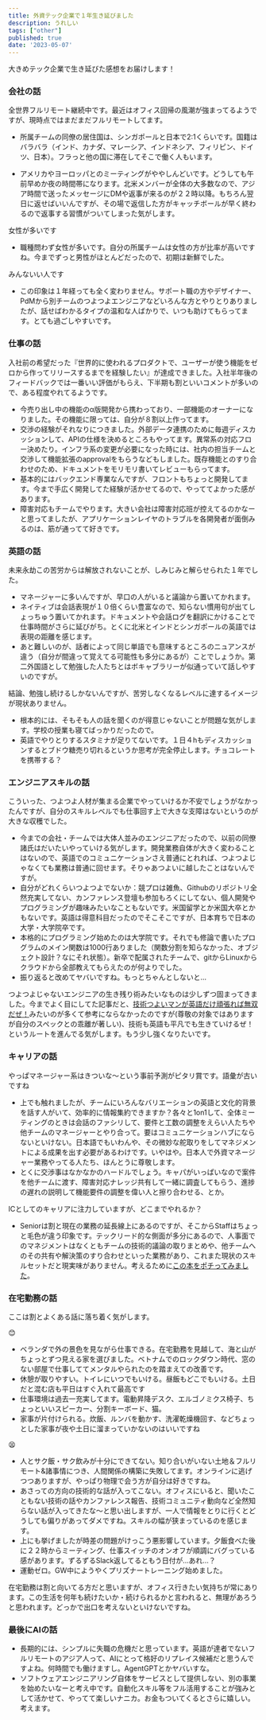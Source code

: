```yaml
---
title: 外資テック企業で１年生き延びました
description: うれしい
tags: ["other"]
published: true
date: '2023-05-07'
---
```


大きめテック企業で生き延びた感想をお届けします！

### 会社の話

全世界フルリモート継続中です。最近はオフィス回帰の風潮が強まってるようですが、現時点ではまだまだフルリモートしてます。

- 所属チームの同僚の居住国は、シンガポールと日本で2:1くらいです。国籍はバラバラ（インド、カナダ、マレーシア、インドネシア、フィリピン、ドイツ、日本）。フラっと他の国に滞在してそこで働く人もいます。

- アメリカやヨーロッパとのミーティングがややしんどいです。どうしても午前早めか夜の時間帯になります。北米メンバーが全体の大多数なので、アジア時間で送ったメッセージにDMや返事が来るのが２２時以降。もちろん翌日に返せばいいんですが、その場で返信した方がキャッチボールが早く終わるので返事する習慣がついてしまった気がします。

女性が多いです

- 職種問わず女性が多いです。自分の所属チームは女性の方が比率が高いですね。今までずっと男性がほとんどだったので、初期は新鮮でした。

みんないい人です

- この印象は１年経っても全く変わりません。サポート職の方やデザイナー、PdMから別チームのつよつよエンジニアなどいろんな方とやりとりありましたが、話せばわかるタイプの温和な人ばかりで、いつも助けてもらってます。とても過ごしやすいです。

### 仕事の話

入社前の希望だった『世界的に使われるプロダクトで、ユーザーが使う機能をゼロから作ってリリースするまでを経験したい』が達成できました。入社半年後のフィードバックでは一番いい評価がもらえ、下半期も割といいコメントが多いので、ある程度やれてるようです。

- 今売り出し中の機能のα版開発から携わっており、一部機能のオーナーになりました。その機能に限っては、自分が８割以上作ってます。
- 交渉の経験がそれなりにつきました。外部データ連携のために毎週ディスカッションして、APIの仕様を決めるところもやってます。異常系の対応フロー決めたり。インフラ系の変更が必要になった時には、社内の担当チームと交渉して機能拡張のapprovalをもらうなどもしました。既存機能とのすり合わせのため、ドキュメントをモリモリ書いてレビューもらってます。
- 基本的にはバックエンド専業なんですが、フロントもちょっと開発してます。今まで手広く開発してた経験が活かせてるので、やっててよかった感があります。
- 障害対応もチームでやります。大きい会社は障害対応班が控えてるのかなーと思ってましたが、アプリケーションレイヤのトラブルを各開発者が面倒みるのは、筋が通ってて好きです。

### 英語の話

未来永劫この苦労からは解放されないことが、しみじみと解らせられた１年でした。

- マネージャーに多いんですが、早口の人がいると議論から置いてかれます。
- ネイティブは会話表現が１０倍くらい豊富なので、知らない慣用句が出てしょっちゅう置いてかれます。ドキュメントや会話ログを翻訳にかけることで仕事時間がさらに延びがち。とくに北米とインドとシンガポールの英語では表現の距離を感じます。
- あと難しいのが、話者によって同じ単語でも意味するところのニュアンスが違う（自分が間違って覚えてる可能性も多分にあるが）ことでしょうか。第二外国語として勉強した人たちとはボキャブラリーが似通っていて話しやすいのですが。

結論、勉強し続けるしかないんですが、苦労しなくなるレベルに達するイメージが現状ありません。

- 根本的には、そもそも人の話を聞くのが得意じゃないことが問題な気がします。学校の授業も寝てばっかりだったので。
- 英語でやりとりするスタミナが足りてないです。１日４hもディスカッションするとブドウ糖売り切れるというか思考が完全停止します。チョコレートを携帯する？

### エンジニアスキルの話

こういった、つよつよ人材が集まる企業でやっていけるか不安でしょうがなかったんですが、自分のスキルレベルでも仕事回す上で大きな支障はないというのが大きな収穫でした。

- 今までの会社・チームでは大体人並みのエンジニアだったので、以前の同僚諸氏はだいたいやっていける気がします。開発業務自体が大きく変わることはないので、英語でのコミュニケーションさえ普通にとれれば、つよつよじゃなくても業務は普通に回せます。そりゃあつよいに越したことはないんですが。
- 自分がどれくらいつよつよでないか：競プロは雑魚、Githubのリポジトリ全然充実してない、カンファレンス登壇も参加もろくにしてない、個人開発やプログラミングが趣味みたいなこともないです。米国留学とか米国大卒とかもないです。英語は得意科目だったのでそこそこですが、日本育ちで日本の大学・大学院卒です。
- 本格的にプログラミング始めたのは大学院です。それでも修論で書いたプログラムのメイン関数は1000行ありました（関数分割を知らなかった、オブジェクト設計？なにそれ状態）。新卒で配属されたチームで、gitからLinuxからクラウドから全部教えてもらえたのが何よりでした。
- 振り返ると改めてヤバいですね。もっとちゃんとしないと…

つよつよじゃないエンジニアの生き残り術みたいなものは少しずつ固まってきました。今までよく目にしてた記事だと、[技術つよいマンが英語だけ頑張れば無双だぜ！](https://knqyf263.hatenablog.com/entry/2021/08/04/211903)みたいのが多くて参考にならなかったのですが(尊敬の対象ではありますが自分のスペックとの乖離が著しい)、技術も英語も平凡でも生きていけるぜ！というルートを進んでる気がします。もう少し強くなりたいです。

### キャリアの話

やっぱマネージャー系はきついな〜という事前予測がピタリ賞です。語彙が古いですね

- 上でも触れましたが、チームにいろんなバリエーションの英語と文化的背景を話す人がいて、効率的に情報集約できますか？各々と1on1して、全体ミーティングのときは会話のファシリして、要件と工数の調整をえらい人たちや他チームのマネージャーとやり合って。要はコミュニケーションハブにならないといけない。日本語でもいわんや、その微妙な舵取りをしてマネジメントによる成果を出す必要があるわけです。いやはや。日本人で外資マネージャー業務やってる人たち、ほんとうに尊敬します。
- とくに交渉事はなかなかのハードルでしょう。キャパがいっぱいなので案件を他チームに渡す、障害対応ナレッジ共有して一緒に調査してもらう、進捗の遅れの説明して機能要件の調整を偉い人と擦り合わせる、とか。

ICとしてのキャリアに注力していますが、どこまでやれるか？

- Seniorは割と現在の業務の延長線上にあるのですが、そこからStaffはちょっと毛色が違う印象です。テックリード的な側面が多分にあるので、人事面でのマネジメントはなくともチームの技術的議論の取りまとめや、他チームへのその共有や解決策のすり合わせといった業務があり、これまた現状のスキルセットだと現実味がありません。考えるために[この本をポチってみました](https://amzn.to/42cT3zo)。



### 在宅勤務の話

ここは割とよくある話に落ち着く気がします。

😊

- ベランダで外の景色を見ながら仕事できる。在宅勤務を見越して、海と山がちょっとずつ見える家を選びました。ベトナムでのロックダウン時代、窓のない部屋で仕事しててメンタルやられたのを踏まえての改善です。
- 休憩が取りやすい。トイレにいつでもいける。昼飯もどこでもいける。土日だと混む店も平日はすぐ入れて最高です
- 仕事環境は過去一充実してます。電動昇降デスク、エルゴノミクス椅子、ちょっといいスピーカー、分割キーボード、猫。
- 家事が片付けられる。炊飯、ルンバを動かす、洗濯乾燥機回す、などちょっとした家事が夜や土日に溜まっていかないのはいいですね

😫

- 人とサク飯・サク飲みが十分にできてない。知り合いがいない土地＆フルリモート&諸事情につき、人間関係の構築に失敗してます。オンラインに逃げつつありますが、やっぱり物理で会う方が自分は好きですね。
- あさっての方向の技術的な話が入ってこない。オフィスにいると、聞いたこともない技術の話やカンファレンス報告、技術コミュニティ動向など全然知らない話が入ってきたな〜と思い出しますが、一人で情報をとりに行くとどうしても偏りがあってダメですね。スキルの幅が狭まっているのを感じます。
- 上にも挙げましたが時差の問題がけっこう悪影響しています。夕飯食べた後に２２時からミーティング、仕事スイッチのオンオフが順調にバグっている感があります。ずるずるSlack返してるともう日付が…あれ…？
- 運動ゼロ。GW中にようやくプリズナートレーニング始めました。

在宅勤務は割と向いてる方だと思いますが、オフィス行きたい気持ちが常にあります。この生活を何年も続けたいか・続けられるかと言われると、無理があろうと思われます。どっかで出口を考えないといけないですね。

### 最後にAIの話

- 長期的には、シンプルに失職の危機だと思っています。英語が達者でないフルリモートのアジア人って、AIにとって格好のリプレイス候補だと思うんですよね。何時間でも働けますし。AgentGPTとかヤバいすな。
- ソフトウェアエンジニアリング自体をサービスとして提供しない、別の事業を始めたいなーと考え中です。自動化スキル等をフル活用することが強みとして活かせて、やってて楽しいナニカ。お金もついてくるとさらに嬉しい。考えます。
